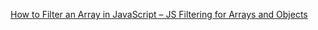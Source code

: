 [How to Filter an Array in JavaScript – JS Filtering for Arrays and Objects](https://www.freecodecamp.org/news/filter-arrays-in-javascript/)